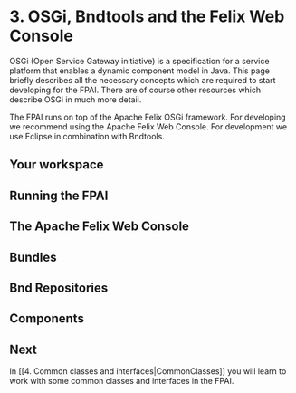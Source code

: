 # 3. OSGi, Bndtools and the Felix Web Console
OSGi (Open Service Gateway initiative) is a specification for a service platform that enables a dynamic component model in Java. This page briefly describes all the necessary concepts which are required to start developing for the FPAI. There are of course other resources which describe OSGi in much more detail.

The FPAI runs on top of the Apache Felix OSGi framework. For developing we recommend using the Apache Felix Web Console. For development we use Eclipse in combination with Bndtools.

## Your workspace

## Running the FPAI

## The Apache Felix Web Console

## Bundles

## Bnd Repositories

## Components

## Next
In [[4. Common classes and interfaces|CommonClasses]] you will learn to work with some common classes and interfaces in the FPAI.